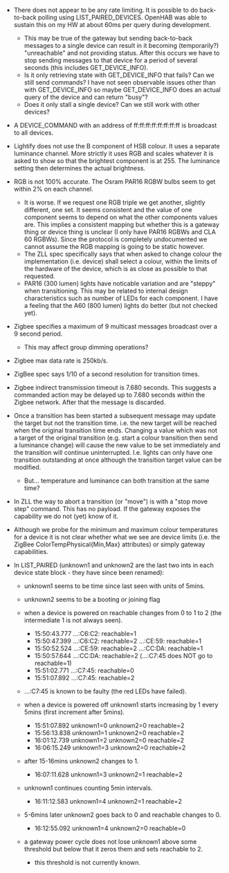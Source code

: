 * There does not appear to be any rate limiting. It is possible to do back-to-back polling using LIST_PAIRED_DEVICES. OpenHAB was able to sustain this on my HW at about 60ms per query during development.
  * This may be true of the gateway but sending back-to-back messages to a single device can result in it becoming (temporarily?) "unreachable" and not providing status. After this occurs we have to stop sending messages to that device for a period of several seconds (this includes GET_DEVICE_INFO).
  * Is it only retrieving state with GET_DEVICE_INFO that fails? Can we still send commands? I have not seen observable issues other than with GET_DEVICE_INFO so maybe GET_DEVICE_INFO does an actual query of the device and can return "busy"?
  * Does it only  stall a single device? Can we still work with other devices?

* A DEVICE_COMMAND with an address of ff:ff:ff:ff:ff:ff:ff:ff is broadcast to all devices.

* Lightify does not use the B component of HSB colour. It uses a separate luminance channel. More strictly it uses RGB and scales whatever it is asked to show so that the brightest component is at 255. The luminance setting then determines the actual brightness.

* RGB is not 100% accurate. The Osram PAR16 RGBW bulbs seem to get within 2% on each channel.
  * It is worse. If we request one RGB triple we get another, slightly different, one set. It seems consistent and the value of one component seems to depend on what the other components values are. This implies a consistent mapping but whether this is a gateway thing or device thing is unclear (I only have PAR16 RGBWs and CLA 60 RGBWs). Since the protocol is completely undocumented we cannot assume the RGB mapping is going to be static however.
  * The ZLL spec specifically says that when asked to change colour the implementation (i.e. device) shall select a colour, within the limits of the hardware of the device, which is as close as possible to that requested.
  * PAR16 (300 lumen) lights have noticable variation and are "steppy" when transitioning. This may be related to internal design characteristics such as number of LEDs for each component. I have a feeling that the A60 (800 lumen) lights do better (but not checked yet).

* Zigbee specifies a maximum of 9 multicast messages broadcast over a 9 second period.
  * This may affect group dimming operations?

* Zigbee max data rate is 250kb/s.

* ZigBee spec says 1/10 of a second resolution for transition times.

* Zigbee indirect transmission timeout is 7.680 seconds. This suggests a commanded action may be delayed up to 7.680 seconds _within_ the Zigbee network. After that the message is discarded.

* Once a transition has been started a subsequent message may update the target but not the transition time. i.e. the new target will be reached when the original transition time ends. Changing a value which was not a target of the original transition (e.g. start a colour transition then send a luminance change) will cause the new value to be set immediately and the transition will continue uninterrupted. I.e. lights can only have one transition outstanding at once although the transition target value can be modified.
  * But... temperature and luminance can both transition at the same time?

* In ZLL the way to abort a transition (or "move") is with a "stop move step" command. This has no payload. If the gateway exposes the capability we do not (yet) know of it.

* Although we probe for the minimum and maximum colour temperatures for a device it is not clear whether what we see are device limits (i.e. the ZigBee ColorTempPhysical{Min,Max} attributes) or simply gateway capabilities.

* In LIST_PAIRED (unknown1 and unknown2 are the last two ints in each device state block - they have since been renamed):
  * unknown1 seems to be time since last seen with units of 5mins.
  * unknown2 seems to be a booting or joining flag

  * when a device is powered on reachable changes from 0 to 1 to 2 (the intermediate 1 is not always seen).
    * 15:50:43.777 ...:C6:C2:  reachable=1
    * 15:50:47.399 ...:C6:C2:  reachable=2 ...:CE:59:  reachable=1
    * 15:50:52.524 ...:CE:59:  reachable=2 ...:CC:DA:  reachable=1
    * 15:50:57.644 ...:CC:DA:  reachable=2 (...:C7:45 does NOT go to reachable=1)
    * 15:51:02.771 ...:C7:45:  reachable=0
    * 15:51:07.892 ...:C7:45:  reachable=2
  * ...:C7:45 is known to be faulty (the red LEDs have failed).

  * when a device is powered off unknown1 starts increasing by 1 every 5mins (first increment after 5mins).
    * 15:51:07.892 unknown1=0 unknown2=0 reachable=2
    * 15:56:13.838 unknown1=1 unknown2=0 reachable=2
    * 16:01:12.739 unknown1=2 unknown2=0 reachable=2
    * 16:06:15.249 unknown1=3 unknown2=0 reachable=2
  * after 15-16mins unknown2 changes to 1.
    * 16:07:11.628 unknown1=3 unknown2=1 reachable=2
  * unknown1 continues counting 5min intervals.
    * 16:11:12.583 unknown1=4 unknown2=1 reachable=2
  * 5-6mins later unknown2 goes back to 0 and reachable changes to 0.
    * 16:12:55.092 unknown1=4 unknown2=0 reachable=0

  * a gateway power cycle does not lose unknown1 above some threshold but below that it zeros them and sets reachable to 2.
    * this threshold is not currently known.
